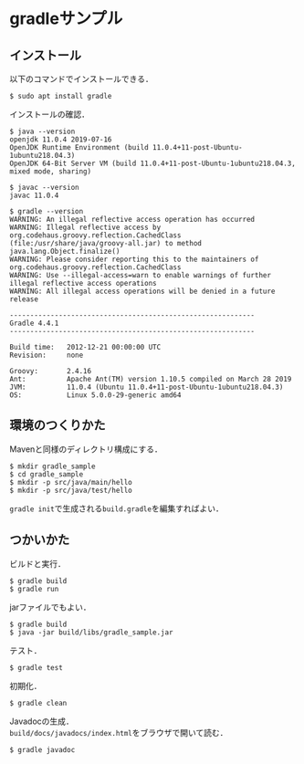 # gradleサンプル

## インストール

以下のコマンドでインストールできる．

```
$ sudo apt install gradle
```

インストールの確認．

```
$ java --version
openjdk 11.0.4 2019-07-16
OpenJDK Runtime Environment (build 11.0.4+11-post-Ubuntu-1ubuntu218.04.3)
OpenJDK 64-Bit Server VM (build 11.0.4+11-post-Ubuntu-1ubuntu218.04.3, mixed mode, sharing)
```

```
$ javac --version
javac 11.0.4
```

```
$ gradle --version
WARNING: An illegal reflective access operation has occurred
WARNING: Illegal reflective access by org.codehaus.groovy.reflection.CachedClass (file:/usr/share/java/groovy-all.jar) to method java.lang.Object.finalize()
WARNING: Please consider reporting this to the maintainers of org.codehaus.groovy.reflection.CachedClass
WARNING: Use --illegal-access=warn to enable warnings of further illegal reflective access operations
WARNING: All illegal access operations will be denied in a future release

------------------------------------------------------------
Gradle 4.4.1
------------------------------------------------------------

Build time:   2012-12-21 00:00:00 UTC
Revision:     none

Groovy:       2.4.16
Ant:          Apache Ant(TM) version 1.10.5 compiled on March 28 2019
JVM:          11.0.4 (Ubuntu 11.0.4+11-post-Ubuntu-1ubuntu218.04.3)
OS:           Linux 5.0.0-29-generic amd64
```

## 環境のつくりかた

Mavenと同様のディレクトリ構成にする．

```
$ mkdir gradle_sample
$ cd gradle_sample
$ mkdir -p src/java/main/hello
$ mkdir -p src/java/test/hello
```

`gradle init`で生成される`build.gradle`を編集すればよい．

## つかいかた

ビルドと実行．

```
$ gradle build
$ gradle run
```

jarファイルでもよい．

```
$ gradle build
$ java -jar build/libs/gradle_sample.jar 
```

テスト．

```
$ gradle test
```

初期化．

```
$ gradle clean
```

Javadocの生成．    
`build/docs/javadocs/index.html`をブラウザで開いて読む．

```
$ gradle javadoc
```

